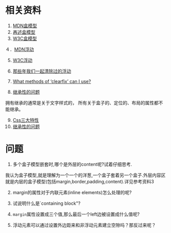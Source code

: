 # 相关资料
1. [MDN盒模型](https://developer.mozilla.org/zh-CN/docs/Learn/CSS/Introduction_to_CSS/Box_model)
2. [再述盒模型](https://developer.mozilla.org/zh-CN/docs/Learn/CSS/Styling_boxes/Box_model_recap)
3. [W3C盒模型](https://www.w3.org/TR/2011/REC-CSS2-20110607/box.html#box-model)

４．[MDN浮动](https://developer.mozilla.org/zh-CN/docs/Learn/CSS/CSS_layout/Floats)

5. [W3C浮动](https://www.w3.org/TR/2011/REC-CSS2-20110607/visuren.html#floats)

6. [那些年我们一起清除过的浮动](http://www.iyunlu.com/view/css-xhtml/55.html)

7. [What methods of ‘clearfix’ can I use?
](https://stackoverflow.com/questions/211383/what-methods-of-clearfix-can-i-use)
8. [继承性的问题](https://blog.csdn.net/k491022087/article/details/52319252)

拥有继承的通常是关于文字样式的， 所有关于盒子的、定位的、布局的属性都不能继承。

9. [Css三大特性](https://blog.csdn.net/xf616510229/article/details/53613212)
10. [继承性的问题](https://www.cnblogs.com/perfe/p/6207716.html)
# 问题
1. 多个盒子模型嵌套时,哪个是外层的content呢?试着仔细思考.

我认为盒子模型,就是理解为一个一个的洋葱,一个盒子套着另一个盒子.外层内容区就是内层的盒子模型(包括margin,border,padding,content).详见参考资料3

2. margin的属性对于内联元素(inline elements)怎么处理的呢?

3. 试说明什么是`containing block"?

4. `margin`属性设置成三个值,那么最后一个left边被设置成什么值呢?

5. 浮动元素可以通过设置外边距来和非浮动元素建立空隙吗？那反过来呢？
